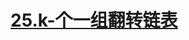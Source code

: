 # [25.k-个一组翻转链表](https://leetcode.cn/problems/reverse-nodes-in-k-group/)

<SourceCode src="../.leetcode/25.k-个一组翻转链表.ts" />
